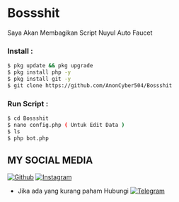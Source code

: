 # Bossshit
Saya Akan Membagikan Script Nuyul Auto Faucet

### Install :
````bash
$ pkg update && pkg upgrade 
$ pkg install php -y 
$ pkg install git -y
$ git clone https://github.com/AnonCyber504/Bossshit
````
### Run Script :
````bash
$ cd Bossshit
$ nano config.php ( Untuk Edit Data )
$ ls
$ php bot.php


````
## MY SOCIAL MEDIA
[![Github](https://img.shields.io/badge/Github-Follow-green?style=for-the-badge&logo=github)](https://github.com/AnonCyber504)
[![Instagram](https://img.shields.io/badge/Instagram-Follow-violet?style=for-the-badge&logo=instagram)](https://instagram.com/ojol_cyber_army)
* Jika ada yang kurang paham Hubungi
[![Telegram](https://img.shields.io/badge/telegram-Contact-cyan?style=for-the-badge&logo=telegram)](https://t.me/ANONOFFICIAL1)
